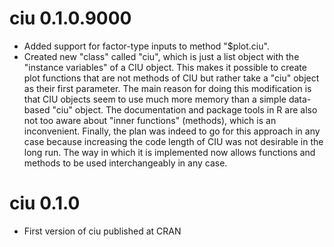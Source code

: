 # ciu 0.1.0.9000

* Added support for factor-type inputs to method "$plot.ciu". 
* Created new "class" called "ciu", which is just a list object with the 
"instance variables" of a CIU object. This makes it possible to create 
plot functions that are not methods of CIU but rather take a "ciu" object 
as their first parameter. The main reason for doing this modification is that 
CIU objects seem to use much more memory than a simple data-based "ciu" object. 
The documentation and package tools in R are also not too aware about 
"inner functions" (methods), which is an inconvenient. Finally, the plan was 
indeed to go for this approach in any case because increasing the code length
of CIU was not desirable in the long run. The way in which it is implemented now
allows functions and methods to be used interchangeably in any case. 

# ciu 0.1.0

* First version of ciu published at CRAN
